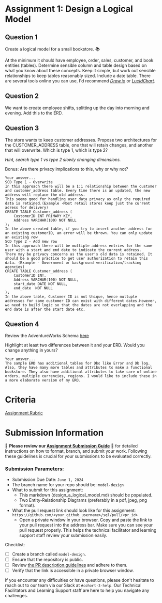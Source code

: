# Assignment 1: Design a Logical Model

## Question 1
Create a logical model for a small bookstore. 📚

At the minimum it should have employee, order, sales, customer, and book entities (tables). Determine sensible column and table design based on what you know about these concepts. Keep it simple, but work out sensible relationships to keep tables reasonably sized. Include a date table. There are several tools online you can use, I'd recommend [_Draw.io_](https://www.drawio.com/) or [_LucidChart_](https://www.lucidchart.com/pages/).

## Question 2
We want to create employee shifts, splitting up the day into morning and evening. Add this to the ERD.

## Question 3
The store wants to keep customer addresses. Propose two architectures for the CUSTOMER_ADDRESS table, one that will retain changes, and another that will overwrite. Which is type 1, which is type 2?

_Hint, search type 1 vs type 2 slowly changing dimensions._

Bonus: Are there privacy implications to this, why or why not?
```
Your answer...
SCD Type 1 - Overwrite
In this approach there will be a 1:1 relationship between the customer and customer_address table. Every time there is an updated, the new address will replace the old address.
This seems good for handling user data privacy as only the required data is retained.(Example -Most retail stores keep just the current adress for delivery)
CREATE TABLE Customer_address (
    CustomerID INT PRIMARY KEY,
    Address VARCHAR(100) NOT NULL
);
In the above created table, if you try to insert another address for an existing customerID, an error will be thrown. You can only update an existing row
SCD Type 2 - Add new row
In this approach there will be multiple address entries for the same user with a start and end date to indicate the current address.
There may be privacy concerns as the user's old data is retained. It should be a good practice to get user authorization to retain this data. (Example - Government or background verification/tracking agencies)
CREATE TABLE Customer_address (
    CustomerID INT,
    Address VARCHAR(100) NOT NULL,
    start_date DATE NOT NULL,
    end_date  NOT NULL
);
In the above table, Customer ID is not Unique, hence multuple addresses for same customer ID can exist with different dates.However, we need to build logic so that the dates are not overlapping and the end date is after the start date etc.
```

## Question 4
Review the AdventureWorks Schema [here](https://i.stack.imgur.com/LMu4W.gif)

Highlight at least two differences between it and your ERD. Would you change anything in yours?
```
Your answer...
The sample ERD has additional tables for Dbo like Error and Db log. Also, they have many more tables and attributes to make a functional bookstore. They also have additional attributes to take care of online orders, multiple currencies, regions. I would like to include these in a more elaborate version of my ERD.
```

# Criteria

[Assignment Rubric](./assignment_rubric.md)

# Submission Information

🚨 **Please review our [Assignment Submission Guide](https://github.com/UofT-DSI/onboarding/blob/main/onboarding_documents/submissions.md)** 🚨 for detailed instructions on how to format, branch, and submit your work. Following these guidelines is crucial for your submissions to be evaluated correctly.

### Submission Parameters:
* Submission Due Date: `June 1, 2024`
* The branch name for your repo should be: `model-design`
* What to submit for this assignment:
    * This markdown (design_a_logical_model.md) should be populated.
    * Two Entity-Relationship Diagrams (preferably in a pdf, jpeg, png format).
* What the pull request link should look like for this assignment: `https://github.com/<your_github_username>/sql/pull/<pr_id>`
    * Open a private window in your browser. Copy and paste the link to your pull request into the address bar. Make sure you can see your pull request properly. This helps the technical facilitator and learning support staff review your submission easily.

Checklist:
- [ ] Create a branch called `model-design`.
- [ ] Ensure that the repository is public.
- [ ] Review [the PR description guidelines](https://github.com/UofT-DSI/onboarding/blob/main/onboarding_documents/submissions.md#guidelines-for-pull-request-descriptions) and adhere to them.
- [ ] Verify that the link is accessible in a private browser window.

If you encounter any difficulties or have questions, please don't hesitate to reach out to our team via our Slack at `#cohort-3-help`. Our Technical Facilitators and Learning Support staff are here to help you navigate any challenges.
